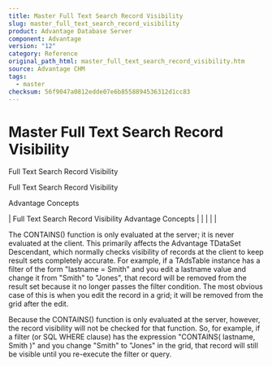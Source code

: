 ```yaml
---
title: Master Full Text Search Record Visibility
slug: master_full_text_search_record_visibility
product: Advantage Database Server
component: Advantage
version: "12"
category: Reference
original_path_html: master_full_text_search_record_visibility.htm
source: Advantage CHM
tags:
  - master
checksum: 56f9047a0812edde07e6b8558894536312d1cc83
---
```


# Master Full Text Search Record Visibility

Full Text Search Record Visibility

Full Text Search Record Visibility

Advantage Concepts

| Full Text Search Record Visibility  Advantage Concepts |  |  |  |  |

The CONTAINS() function is only evaluated at the server; it is never evaluated at the client. This primarily affects the Advantage TDataSet Descendant, which normally checks visibility of records at the client to keep result sets completely accurate. For example, if a TAdsTable instance has a filter of the form "lastname = Smith" and you edit a lastname value and change it from "Smith" to "Jones", that record will be removed from the result set because it no longer passes the filter condition. The most obvious case of this is when you edit the record in a grid; it will be removed from the grid after the edit.

Because the CONTAINS() function is only evaluated at the server, however, the record visibility will not be checked for that function. So, for example, if a filter (or SQL WHERE clause) has the expression "CONTAINS( lastname, Smith )" and you change "Smith" to "Jones" in the grid, that record will still be visible until you re-execute the filter or query.
